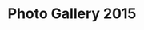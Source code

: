 ---
layout: photo_full_layout
title: Photo Gallery 2015
category: gallery
image: https://dl.dropboxusercontent.com/s/4eeao9718296kyt/IMG_0732_19k.jpg?dl=0
iframe_urls: 
- https://camp510.smugmug.com/WeekOne2015/n-srWfvR/frame/slideshow?key=n-srWfvR
- https://camp510.smugmug.com/WeekTwo2015/n-S8FwB4M/frame/slideshow?key=n-S8FwB4M
- https://camp510.smugmug.com/WeekThree2015/n-b8vzn7x/frame/slideshow?key=n-b8vzn7x
- https://camp510.smugmug.com/WeekFour2015/n-XPfdpW/frame/slideshow?key=n-XPfdpW
- https://camp510.smugmug.com/WeekFive2015/n-9c37FDZ/frame/slideshow?key=n-9c37FDZ
- http://camp510.smugmug.com/WeekSix2015/n-F436mmT/frame/slideshow?key=n-F436mmT
- http://camp510.smugmug.com/Week-Seven-2015/n-rkPCj4Q/frame/slideshow?key=n-rkPCj4Q
---